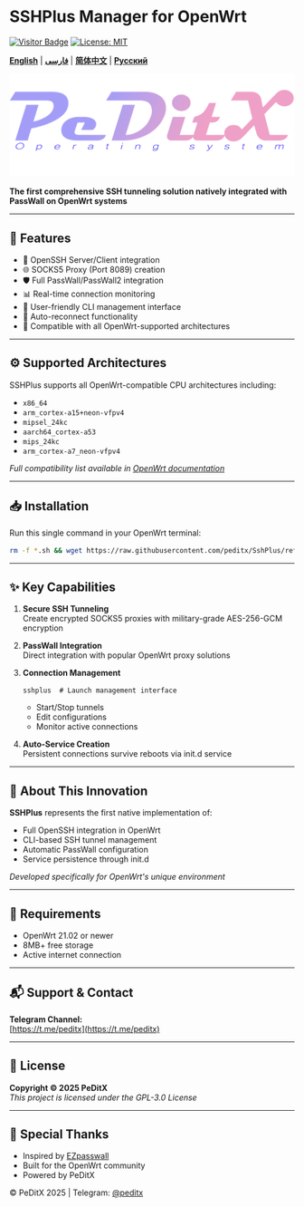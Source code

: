 # SSHPlus Manager for OpenWrt
[![Visitor Badge](https://img.shields.io/badge/Chat%20on-Telegram-blue.svg)](https://t.me/peditx) [![License: MIT](https://img.shields.io/badge/License-MIT-blue.svg)](https://opensource.org/licenses/MIT)

[**English**](README.md) | [**فارسی**](README_fa.md) | [**简体中文**](README-ch.md) | [**Русский**](README_ru.md)

![Banner](https://raw.githubusercontent.com/peditx/luci-theme-peditx/refs/heads/main/luasrc/brand.png)

**The first comprehensive SSH tunneling solution natively integrated with PassWall on OpenWrt systems**

---

## 🚀 Features
- 🔐 OpenSSH Server/Client integration
- 🌐 SOCKS5 Proxy (Port 8089) creation
- 🛡️ Full PassWall/PassWall2 integration
- 📊 Real-time connection monitoring
- 📜 User-friendly CLI management interface
- 🔄 Auto-reconnect functionality
- 🧩 Compatible with all OpenWrt-supported architectures

---

## ⚙️ Supported Architectures
SSHPlus supports all OpenWrt-compatible CPU architectures including:
- `x86_64`
- `arm_cortex-a15+neon-vfpv4`
- `mipsel_24kc`
- `aarch64_cortex-a53`
- `mips_24kc`
- `arm_cortex-a7_neon-vfpv4`

*Full compatibility list available in [OpenWrt documentation](https://openwrt.org/docs/guide-user/additional-software/package-installation)*

---

## 📥 Installation
Run this single command in your OpenWrt terminal:

```bash
rm -f *.sh && wget https://raw.githubusercontent.com/peditx/SshPlus/refs/heads/main/install_sshplus.sh && sh install_sshplus.sh
```

---

## ✨ Key Capabilities
1. **Secure SSH Tunneling**  
   Create encrypted SOCKS5 proxies with military-grade AES-256-GCM encryption

2. **PassWall Integration**  
   Direct integration with popular OpenWrt proxy solutions

3. **Connection Management**  
   ```
   sshplus  # Launch management interface
   ```
   - Start/Stop tunnels
   - Edit configurations
   - Monitor active connections

4. **Auto-Service Creation**  
   Persistent connections survive reboots via init.d service

---

## 📜 About This Innovation
**SSHPlus** represents the first native implementation of:
- Full OpenSSH integration in OpenWrt
- CLI-based SSH tunnel management
- Automatic PassWall configuration
- Service persistence through init.d

*Developed specifically for OpenWrt's unique environment*

---

## 🔧 Requirements
- OpenWrt 21.02 or newer
- 8MB+ free storage
- Active internet connection

---

## 📬 Support & Contact
**Telegram Channel:**  
[https://t.me/peditx](https://t.me/peditx)

---

## 📄 License
**Copyright © 2025 PeDitX**  
*This project is licensed under the GPL-3.0 License*

---

## 🙏 Special Thanks
- Inspired by [EZpasswall](https://github.com/peditx/EZpasswall)
- Built for the OpenWrt community
- Powered by PeDitX



© PeDitX 2025 | Telegram: [@peditx](https://t.me/peditx)
